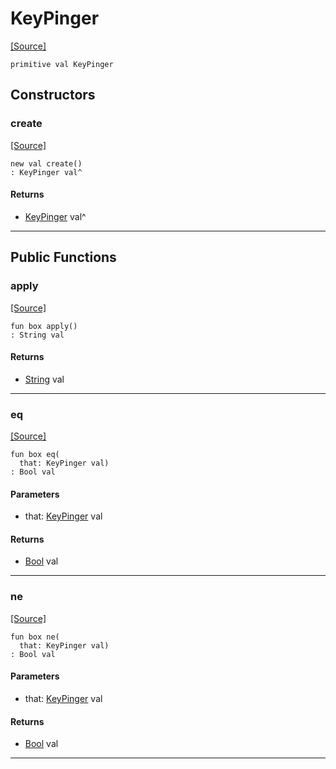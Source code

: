 # KeyPinger
<span class="source-link">[[Source]](src/mqtt-primitives/regStrings.md#L-0-9)</span>
```pony
primitive val KeyPinger
```

## Constructors

### create
<span class="source-link">[[Source]](src/mqtt-primitives/regStrings.md#L-0-9)</span>


```pony
new val create()
: KeyPinger val^
```

#### Returns

* [KeyPinger](mqtt-primitives-KeyPinger.md) val^

---

## Public Functions

### apply
<span class="source-link">[[Source]](src/mqtt-primitives/regStrings.md#L-0-9)</span>


```pony
fun box apply()
: String val
```

#### Returns

* [String](builtin-String.md) val

---

### eq
<span class="source-link">[[Source]](src/mqtt-primitives/regStrings.md#L-0-9)</span>


```pony
fun box eq(
  that: KeyPinger val)
: Bool val
```
#### Parameters

*   that: [KeyPinger](mqtt-primitives-KeyPinger.md) val

#### Returns

* [Bool](builtin-Bool.md) val

---

### ne
<span class="source-link">[[Source]](src/mqtt-primitives/regStrings.md#L-0-9)</span>


```pony
fun box ne(
  that: KeyPinger val)
: Bool val
```
#### Parameters

*   that: [KeyPinger](mqtt-primitives-KeyPinger.md) val

#### Returns

* [Bool](builtin-Bool.md) val

---


